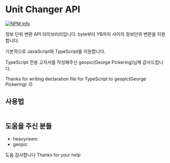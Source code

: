 # Unit Changer API
[![NPM info](https://nodei.co/npm/unitchanger.png)](https://www.npmjs.com/package/unitchanger)

정보 단위 변환 API 라이브러리입니다.
byte부터 YB까지 사이의 정보단위 변환을 지원합니다.

기본적으로 JavaScript와 TypeScript를 지원합니다.


TypeScript 전용 고지서를 작성해주신 geopic(George Pickering)님께 감사드립니다.

Thanks for writing declaration file for TypeScript to geopic(George Pickering) :D


## 사용법
```js, ts

```


## 도움을 주신 분들
- heavyrisem
- geopic

도움 감사합니다
Thanks for your help
